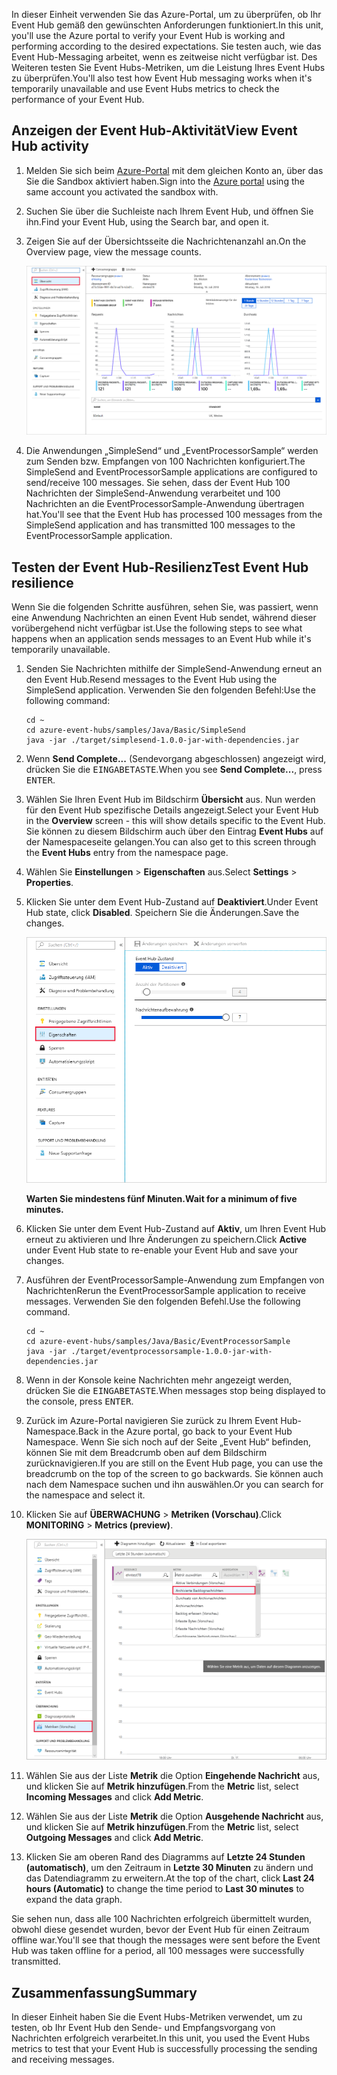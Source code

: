 <span data-ttu-id="fd4a0-101">In dieser Einheit verwenden Sie das Azure-Portal, um zu überprüfen, ob Ihr Event Hub gemäß den gewünschten Anforderungen funktioniert.</span><span class="sxs-lookup"><span data-stu-id="fd4a0-101">In this unit, you'll use the Azure portal to verify your Event Hub is working and performing according to the desired expectations.</span></span> <span data-ttu-id="fd4a0-102">Sie testen auch, wie das Event Hub-Messaging arbeitet, wenn es zeitweise nicht verfügbar ist. Des Weiteren testen Sie Event Hubs-Metriken, um die Leistung Ihres Event Hubs zu überprüfen.</span><span class="sxs-lookup"><span data-stu-id="fd4a0-102">You'll also test how Event Hub messaging works when it's temporarily unavailable and use Event Hubs metrics to check the performance of your Event Hub.</span></span>

## <a name="view-event-hub-activity"></a><span data-ttu-id="fd4a0-103">Anzeigen der Event Hub-Aktivität</span><span class="sxs-lookup"><span data-stu-id="fd4a0-103">View Event Hub activity</span></span>

1. <span data-ttu-id="fd4a0-104">Melden Sie sich beim [Azure-Portal](https://portal.azure.com/triplecrownlabs.onmicrosoft.com?azure-portal=true) mit dem gleichen Konto an, über das Sie die Sandbox aktiviert haben.</span><span class="sxs-lookup"><span data-stu-id="fd4a0-104">Sign into the [Azure portal](https://portal.azure.com/triplecrownlabs.onmicrosoft.com?azure-portal=true) using the same account you activated the sandbox with.</span></span>

1. <span data-ttu-id="fd4a0-105">Suchen Sie über die Suchleiste nach Ihrem Event Hub, und öffnen Sie ihn.</span><span class="sxs-lookup"><span data-stu-id="fd4a0-105">Find your Event Hub, using the Search bar, and open it.</span></span>

1. <span data-ttu-id="fd4a0-106">Zeigen Sie auf der Übersichtsseite die Nachrichtenanzahl an.</span><span class="sxs-lookup"><span data-stu-id="fd4a0-106">On the Overview page, view the message counts.</span></span>

    ![Screenshot des Azure-Portals mit Anzeige des Event Hub-Namespaces und der Nachrichtenanzahl.](../media/6-view-messages.png)

1. <span data-ttu-id="fd4a0-108">Die Anwendungen „SimpleSend“ und „EventProcessorSample“ werden zum Senden bzw. Empfangen von 100 Nachrichten konfiguriert.</span><span class="sxs-lookup"><span data-stu-id="fd4a0-108">The SimpleSend and EventProcessorSample applications are configured to send/receive 100 messages.</span></span> <span data-ttu-id="fd4a0-109">Sie sehen, dass der Event Hub 100 Nachrichten der SimpleSend-Anwendung verarbeitet und 100 Nachrichten an die EventProcessorSample-Anwendung übertragen hat.</span><span class="sxs-lookup"><span data-stu-id="fd4a0-109">You'll see that the Event Hub has processed 100 messages from the SimpleSend application and has transmitted 100 messages to the EventProcessorSample application.</span></span>

## <a name="test-event-hub-resilience"></a><span data-ttu-id="fd4a0-110">Testen der Event Hub-Resilienz</span><span class="sxs-lookup"><span data-stu-id="fd4a0-110">Test Event Hub resilience</span></span>

<span data-ttu-id="fd4a0-111">Wenn Sie die folgenden Schritte ausführen, sehen Sie, was passiert, wenn eine Anwendung Nachrichten an einen Event Hub sendet, während dieser vorübergehend nicht verfügbar ist.</span><span class="sxs-lookup"><span data-stu-id="fd4a0-111">Use the following steps to see what happens when an application sends messages to an Event Hub while it's temporarily unavailable.</span></span>

1. <span data-ttu-id="fd4a0-112">Senden Sie Nachrichten mithilfe der SimpleSend-Anwendung erneut an den Event Hub.</span><span class="sxs-lookup"><span data-stu-id="fd4a0-112">Resend messages to the Event Hub using the SimpleSend application.</span></span> <span data-ttu-id="fd4a0-113">Verwenden Sie den folgenden Befehl:</span><span class="sxs-lookup"><span data-stu-id="fd4a0-113">Use the following command:</span></span>

    ```azurecli
    cd ~
    cd azure-event-hubs/samples/Java/Basic/SimpleSend
    java -jar ./target/simplesend-1.0.0-jar-with-dependencies.jar
    ```

1. <span data-ttu-id="fd4a0-114">Wenn **Send Complete...** (Sendevorgang abgeschlossen) angezeigt wird, drücken Sie die <kbd>EINGABETASTE</kbd>.</span><span class="sxs-lookup"><span data-stu-id="fd4a0-114">When you see **Send Complete...**, press <kbd>ENTER</kbd>.</span></span>

1. <span data-ttu-id="fd4a0-115">Wählen Sie Ihren Event Hub im Bildschirm **Übersicht** aus. Nun werden für den Event Hub spezifische Details angezeigt.</span><span class="sxs-lookup"><span data-stu-id="fd4a0-115">Select your Event Hub in the **Overview** screen - this will show details specific to the Event Hub.</span></span> <span data-ttu-id="fd4a0-116">Sie können zu diesem Bildschirm auch über den Eintrag **Event Hubs** auf der Namespaceseite gelangen.</span><span class="sxs-lookup"><span data-stu-id="fd4a0-116">You can also get to this screen through the **Event Hubs** entry from the namespace page.</span></span>

1. <span data-ttu-id="fd4a0-117">Wählen Sie **Einstellungen** > **Eigenschaften** aus.</span><span class="sxs-lookup"><span data-stu-id="fd4a0-117">Select **Settings** > **Properties**.</span></span>

1. <span data-ttu-id="fd4a0-118">Klicken Sie unter dem Event Hub-Zustand auf **Deaktiviert**.</span><span class="sxs-lookup"><span data-stu-id="fd4a0-118">Under Event Hub state, click **Disabled**.</span></span> <span data-ttu-id="fd4a0-119">Speichern Sie die Änderungen.</span><span class="sxs-lookup"><span data-stu-id="fd4a0-119">Save the changes.</span></span>

    ![Deaktivieren des Event Hubs](../media/7-disable-event-hub.png)

    <span data-ttu-id="fd4a0-121">**Warten Sie mindestens fünf Minuten.**</span><span class="sxs-lookup"><span data-stu-id="fd4a0-121">**Wait for a minimum of five minutes.**</span></span>

1. <span data-ttu-id="fd4a0-122">Klicken Sie unter dem Event Hub-Zustand auf **Aktiv**, um Ihren Event Hub erneut zu aktivieren und Ihre Änderungen zu speichern.</span><span class="sxs-lookup"><span data-stu-id="fd4a0-122">Click **Active** under Event Hub state to re-enable your Event Hub and save your changes.</span></span>

1. <span data-ttu-id="fd4a0-123">Ausführen der EventProcessorSample-Anwendung zum Empfangen von Nachrichten</span><span class="sxs-lookup"><span data-stu-id="fd4a0-123">Rerun the EventProcessorSample application to receive messages.</span></span> <span data-ttu-id="fd4a0-124">Verwenden Sie den folgenden Befehl.</span><span class="sxs-lookup"><span data-stu-id="fd4a0-124">Use the following command.</span></span>

    ```azurecli
    cd ~
    cd azure-event-hubs/samples/Java/Basic/EventProcessorSample
    java -jar ./target/eventprocessorsample-1.0.0-jar-with-dependencies.jar
    ```

1. <span data-ttu-id="fd4a0-125">Wenn in der Konsole keine Nachrichten mehr angezeigt werden, drücken Sie die <kbd>EINGABETASTE</kbd>.</span><span class="sxs-lookup"><span data-stu-id="fd4a0-125">When messages stop being displayed to the console, press <kbd>ENTER</kbd>.</span></span>

1. <span data-ttu-id="fd4a0-126">Zurück im Azure-Portal navigieren Sie zurück zu Ihrem Event Hub-Namespace.</span><span class="sxs-lookup"><span data-stu-id="fd4a0-126">Back in the Azure portal, go back to your Event Hub Namespace.</span></span> <span data-ttu-id="fd4a0-127">Wenn Sie sich noch auf der Seite „Event Hub“ befinden, können Sie mit dem Breadcrumb oben auf dem Bildschirm zurücknavigieren.</span><span class="sxs-lookup"><span data-stu-id="fd4a0-127">If you are still on the Event Hub page, you can use the breadcrumb on the top of the screen to go backwards.</span></span> <span data-ttu-id="fd4a0-128">Sie können auch nach dem Namespace suchen und ihn auswählen.</span><span class="sxs-lookup"><span data-stu-id="fd4a0-128">Or you can search for the namespace and select it.</span></span>

1. <span data-ttu-id="fd4a0-129">Klicken Sie auf **ÜBERWACHUNG** > **Metriken (Vorschau)**.</span><span class="sxs-lookup"><span data-stu-id="fd4a0-129">Click **MONITORING** > **Metrics (preview)**.</span></span>

    ![Screenshot mit den Event Hub-Metriken und der angezeigten Anzahl der ein- und ausgehenden Nachrichten.](../media/7-event-hub-metrics.png)

1. <span data-ttu-id="fd4a0-131">Wählen Sie aus der Liste **Metrik** die Option **Eingehende Nachricht** aus, und klicken Sie auf **Metrik hinzufügen**.</span><span class="sxs-lookup"><span data-stu-id="fd4a0-131">From the **Metric** list, select **Incoming Messages** and click **Add Metric**.</span></span>

1. <span data-ttu-id="fd4a0-132">Wählen Sie aus der Liste **Metrik** die Option **Ausgehende Nachricht** aus, und klicken Sie auf **Metrik hinzufügen**.</span><span class="sxs-lookup"><span data-stu-id="fd4a0-132">From the **Metric** list, select **Outgoing Messages** and click **Add Metric**.</span></span>

1. <span data-ttu-id="fd4a0-133">Klicken Sie am oberen Rand des Diagramms auf **Letzte 24 Stunden (automatisch)**, um den Zeitraum in **Letzte 30 Minuten** zu ändern und das Datendiagramm zu erweitern.</span><span class="sxs-lookup"><span data-stu-id="fd4a0-133">At the top of the chart, click **Last 24 hours (Automatic)** to change the time period to **Last 30 minutes** to expand the data graph.</span></span>

<span data-ttu-id="fd4a0-134">Sie sehen nun, dass alle 100 Nachrichten erfolgreich übermittelt wurden, obwohl diese gesendet wurden, bevor der Event Hub für einen Zeitraum offline war.</span><span class="sxs-lookup"><span data-stu-id="fd4a0-134">You'll see that though the messages were sent before the Event Hub was taken offline for a period, all 100 messages were successfully transmitted.</span></span>

## <a name="summary"></a><span data-ttu-id="fd4a0-135">Zusammenfassung</span><span class="sxs-lookup"><span data-stu-id="fd4a0-135">Summary</span></span>

<span data-ttu-id="fd4a0-136">In dieser Einheit haben Sie die Event Hubs-Metriken verwendet, um zu testen, ob Ihr Event Hub den Sende- und Empfangsvorgang von Nachrichten erfolgreich verarbeitet.</span><span class="sxs-lookup"><span data-stu-id="fd4a0-136">In this unit, you used the Event Hubs metrics to test that your Event Hub is successfully processing the sending and receiving messages.</span></span>
